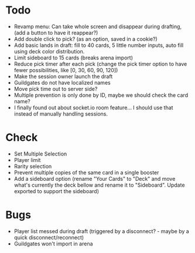 # Todo
 * Revamp menu: Can take whole screen and disappear during drafting, (add a button to have it reappear?)
 * Add double click to pick? (as an option, saved in a cookie?)
 * Add basic lands in draft: fill to 40 cards, 5 little number inputs, auto fill using deck color distribution.
 * Limit sideboard to 15 cards (breaks arena import)
 * Reduce pick timer after each pick (change the pick timer option to have fewer possibilities, like [0, 30, 60, 90, 120])
 * Make the session owner launch the draft
 * Guildgates do not have localized names
 * Move pick time out to server side?
 * Multiple prevention is only done by ID, maybe we should check the card name?
 * I finally found out about socket.io room feature... I should use that instead of manually handling sessions.
 
# Check
 * Set Multiple Selection
 * Player limit
 * Rarity selection
 * Prevent multiple copies of the same card in a single booster
 * Add a sideboard option (rename "Your Cards" to "Deck" and move what's currently the deck bellow and rename it to "Sideboard". Update exported to support the sideboard)
 
# Bugs
 * Player list messed during draft (triggered by a disconnect? - maybe by a quick disconnect/reconnect)
 * Guildgates won't import in arena